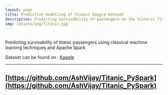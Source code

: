```yaml
---
layout: page
title: Predictive modelling of Titanic Kaggle Dataset
description: Predicting survivability of passengers on the historic Titanic
img: /assets/img/Titanic.jpg
---
```


<div class="img_row">
    <img class="col two left" src="{{ site.baseurl }}/assets/img/Titanic.jpg" alt="" title="Reference Image Only"/>
</div>


Predicting survivability of titanic passengers using classical machine learning techniques and Apache Spark

Dataset can be found on : [Kaggle](https://www.kaggle.com/c/titanic)

---
 [https://github.com/AshVijay/Titanic_PySpark](https://github.com/AshVijay/Titanic_PySpark)
---
